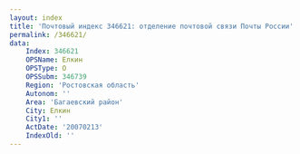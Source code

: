 ```yaml
---
layout: index
title: 'Почтовый индекс 346621: отделение почтовой связи Почты России'
permalink: /346621/
data:
    Index: 346621
    OPSName: Елкин
    OPSType: О
    OPSSubm: 346739
    Region: 'Ростовская область'
    Autonom: ''
    Area: 'Багаевский район'
    City: Елкин
    City1: ''
    ActDate: '20070213'
    IndexOld: ''
---
```


